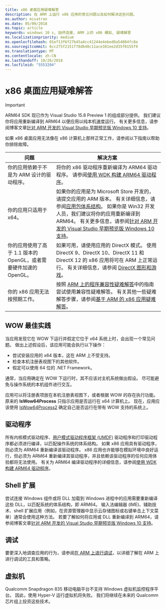 ```yaml
---
title: x86 桌面应用疑难解答
description: 在 ARM 上运行 x86 应用的常见问题以及如何解决这些问题。
ms.author: misatran
ms.date: 05/09/2018
ms.topic: article
keywords: windows 10 s, 始终连接, ARM 上的 x86 模拟, 疑难解答
ms.localizationpriority: medium
ms.openlocfilehash: 01ef13f6f27b45a4cc41244e4ebed0a54804fc8e
ms.sourcegitcommit: 6cc275f2151f78db40c11ace381ee2d35f0155f9
ms.translationtype: MT
ms.contentlocale: zh-CN
ms.lasthandoff: 10/26/2018
ms.locfileid: "5553204"
---
```

# <a name="troubleshooting-x86-desktop-apps"></a>x86 桌面应用疑难解答
>[!IMPORTANT]
> ARM64 SDK 现已作为 Visual Studio 15.8 Preview 1 的组成部分提供。 我们建议你将应用重新编译到 ARM64 以便应用以纯本机速度运行。 有关更多信息，请参阅博客文章[针对 ARM 开发的 Visual Studio 早期预览版 Windows 10 支持](https://blogs.windows.com/buildingapps/2018/05/08/visual-studio-support-for-windows-10-on-arm-development/)。

如果 x86 桌面应用无法像在 x86 计算机上那样正常工作，请参阅以下指南以帮助你排除故障。

|问题|解决方案|
|-----|--------|
| 你的应用依赖于不是为 ARM 设计的驱动程序。 | 将你的 x86 驱动程序重新编译为 ARM64 驱动程序。 请参阅[使用 WDK 构建 ARM64 驱动程序](https://docs.microsoft.com/en-us/windows-hardware/drivers/develop/building-arm64-drivers)。 |
| 你的应用只适用于 x64。 | 如果你的应用是为 Microsoft Store 开发的，请提交应用的 ARM 版本。 有关详细信息，请参阅[应用包体系结构](../packaging/device-architecture.md)。 如果你是 Win32 开发人员，我们建议将你的应用重新编译到 ARM64。 有关更多信息，请参阅[针对 ARM 开发的 Visual Studio 早期预览版 Windows 10 支持](https://blogs.windows.com/buildingapps/2018/05/08/visual-studio-support-for-windows-10-on-arm-development/)。 |
| 你的应用使用了高于 1.1 版本的 OpenGL，或者需要硬件加速的 OpenGL。 | 如果可用，请使用应用的 DirectX 模式。 使用 DirectX 9、DirectX 10、DirectX 11 和 DirectX 12 的 x86 应用将可在 ARM 上正常运行。 有关详细信息，请参阅 [DirectX 图形和游戏](https://msdn.microsoft.com/en-us/library/windows/desktop/ee663274(v=vs.85).aspx)。 |
| 你的 x86 应用无法按预期工作。 | 按照 [ARM 上的程序兼容性疑难解答](apps-on-arm-program-compat-troubleshooter.md)中的指南尝试使用兼容性疑难解答。 有关其他一些疑难解答步骤，请参阅[基于 ARM 的 x86 应用疑难解答](apps-on-arm-troubleshooting-x86.md)。 |

## <a name="best-practices-for-wow"></a>WOW 最佳实践
当应用发现它在 WOW 下运行并假定它位于 x64 系统上时，会出现一个常见问题。 做出上述假设后，该应用可能会执行以下操作：

- 尝试安装应用的 x64 版本，这在 ARM 上不受支持。
- 检查本机注册表视图下的其他软件。
- 假定可以使用 64 位的 .NET Framework。

通常，当应用确定在 WOW 下运行时，其不应该对主机系统做出假设。 尽可能避免与操作系统的本机组件进行交互。

应用可以将注册表项放在本机注册表视图下，或者根据 WOW 的存在执行功能。 原来的 **IsWow64Process** 只指示应用是否运行在 x64 计算机上。 现在，应用应该使用 [IsWow64Process2](https://msdn.microsoft.com/en-us/library/windows/desktop/mt804318(v=vs.85).aspx) 确定自己是否运行在带有 WOW 支持的系统上。 

## <a name="drivers"></a>驱动程序 
所有内核模式驱动程序、[用户模式驱动程序框架 (UMDF)](https://docs.microsoft.com/windows-hardware/drivers/wdf/overview-of-the-umdf) 驱动程序和打印驱动程序都必须进行编译，以匹配操作系统的体系结构。 如果 x86 应用具有驱动程序，则必须为 ARM64 重新编译该驱动程序。 x86 应用也许能够在模拟环境中良好运行，但必须为 ARM64 重新编译其驱动程序，并且依赖该驱动程序的任何应用体验都将无法使用。 有关为 ARM64 编译驱动程序的详细信息，请参阅[使用 WDK 构建 ARM64 驱动程序](https://docs.microsoft.com/windows-hardware/drivers/develop/building-arm64-drivers)。

## <a name="shell-extensions"></a>Shell 扩展 
尝试连接 Windows 组件或将 DLL 加载到 Windows 进程中的应用需要重新编译这些 DLL，以匹配系统的体系结构，即 ARM64。 输入法编辑器 (IME)、辅助技术、shell 扩展应用（例如，在资源管理器中显示云存储图标或右键单击上下文菜单）通常会使用这种方法。 若要了解如何将应用或 DLL 重新编译到 ARM64，请参阅博客文章[针对 ARM 开发的 Visual Studio 早期预览版 Windows 10 支持](https://blogs.windows.com/buildingapps/2018/05/08/visual-studio-support-for-windows-10-on-arm-development/)。 

## <a name="debugging"></a>调试
要更深入地调查应用的行为，请参阅[在 ARM 上进行调试](https://docs.microsoft.com/en-us/windows-hardware/drivers/debugger/debugging-arm64)，以详细了解在 ARM 上进行调试的工具和策略。

## <a name="virtual-machines"></a>虚拟机
Qualcomm Snapdragon 835 移动电脑平台不支持 Windows 虚拟机监控程序平台。 因此，使用 Hyper-V 运行虚拟机将失败。 我们将继续在未来的 Qualcomm 芯片组上投资这些技术。 
